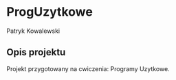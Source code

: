 # ProgUzytkowe
Patryk Kowalewski
## Opis projektu
Projekt przygotowany na cwiczenia: Programy Uzytkowe.
